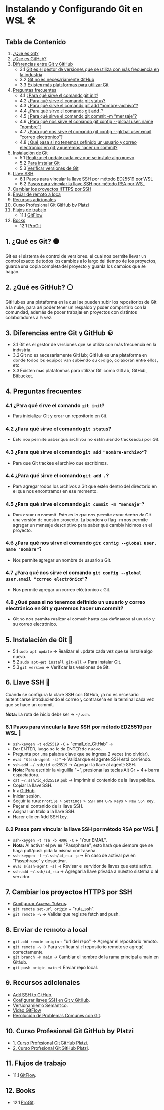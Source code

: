 # Instalando y Configurando Git en WSL 🛠

## Tabla de Contenido
1. [¿Qué es Git?](#1-qué-es-git)
2. [¿Qué es GitHub?](#2-qué-es-github)
3. [Diferencias entre Git y GitHub](#3-diferencias-entre-git-y-github)
    - 3.1 [Git es el gestor de versiones que se utiliza con más frecuencia en la industria](#31-git-es-el-gestor-de-versiones-que-se-utiliza-con-más-frecuencia-en-la-industria)
    - 3.2 [Git no es necesariamente GitHub](#32-git-no-es-necesariamente-github)
    - 3.3 [Existen más plataformas para utilizar Git](#33-existen-más-plataformas-para-utilizar-git-como-gitlab-github-bitbucket)
4. [Preguntas frecuentes](#4-preguntas-frecuentes)
    - 4.1 [¿Para qué sirve el comando git init?](#41-para-qué-sirve-el-comando-git-init)
    - 4.2 [¿Para qué sirve el comando git status?](#42-para-qué-sirve-el-comando-git-status)
    - 4.3 [¿Para qué sirve el comando git add “nombre-archivo”?](#43-para-qué-sirve-el-comando-git-add-nombre-archivo)
    - 4.4 [¿Para qué sirve el comando git add .?](#44-para-qué-sirve-el-comando-git-add-)
    - 4.5 [¿Para qué sirve el comando git commit -m “mensaje”?](#45-para-qué-sirve-el-comando-git-commit-m-mensaje)
    - 4.6 [¿Para qué nos sirve el comando git config --global user. name “nombre”?](#46-para-qué-nos-sirve-el-comando-git-config-global-user-name-nombre)
    - 4.7 [¿Para qué nos sirve el comando git config --global user.email “correo electronico”?](#47-para-qué-nos-sirve-el-comando-git-config-global-useremail-correo-electronico)
    - 4.8 [¿Qué pasa si no tenemos definido un usuario y correo eléctronico en git y queremos hacer un commit?](#48-qué-pasa-si-no-tenemos-definido-un-usuario-y-correo-eléctronico-en-git-y-queremos-hacer-un-commit)
5. [Instalación de Git](#5-instalación-de-git)
    - 5.1 [Realizar el update cada vez que se instale algo nuevo](#51-realizar-el-update-cada-vez-que-se-instale-algo-nuevo)
    - 5.2 [Para instalar Git](#52-para-instalar-git)
    - 5.3 [Verificar versiones de Git](#53-verificar-versiones-de-git)
6. [Llave SSH](#6-llave-ssh)
    - 6.1 [Pasos para vincular la llave SSH por método ED25519 por WSL](#61-pasos-para-vincular-la-llave-ssh-por-método-ed25519-por-wsl)
    - 6.2 [Pasos para vincular la llave SSH por método RSA por WSL](#62-pasos-para-vincular-la-llave-ssh-por-método-rsa-por-wsl)
7. [Cambiar los proyectos HTTPS por SSH](#7-cambiar-los-proyectos-https-por-ssh)
8. [Enviar de remoto a local](#8-enviar-de-remoto-a-local)
9. [Recursos adicionales](#9-recursos-adicionales)
10. [Curso Profesional Git GitHub by Platzi](#10-curso-profesional-git-github-by-platzi)
11. [Flujos de trabajo](#11-flujos-de-trabajo)
    - 11.1 [GitFlow](#111-gitflow)
12. [Books](#12-books)
    - 12.1 [ProGit](#121-progit)

## 1. ¿Qué es Git? ⚫ <a name="1-qué-es-git"></a>
Git es el sistema de control de versiones, el cual nos permite llevar un control exacto de todos los cambios a lo largo del tiempo de los proyectos, guarda una copia completa del proyecto y guarda los cambios que se hagan.

## 2. ¿Qué es GitHub? ⚪ <a name="2-qué-es-github"></a>
GitHub es una plataforma en la cual se pueden subir los repositorios de Git a la nube, para así poder tener un respaldo y poder compartirlo con la comunidad, además de poder trabajar en proyectos con distintos colaboradores a la vez.

## 3. Diferencias entre Git y GitHub ☯ <a name="3-diferencias-entre-git-y-github"></a>

- 3.1 Git es el gestor de versiones que se utiliza con más frecuencia en la industria.
- 3.2 Git no es necesariamente GitHub; GitHub es una plataforma en donde todos los equipos van subiendo su código, colaboran entre ellos, etc.
- 3.3 Existen más plataformas para utilizar Git, como GitLab, GitHub, Bitbucket.

## 4. Preguntas frecuentes: <a name="4-preguntas-frecuentes"></a>

### 4.1 ¿Para qué sirve el comando `git init`? <a name="41-para-qué-sirve-el-comando-git-init"></a>
- Para inicializar Git y crear un repositorio en Git.

### 4.2 ¿Para qué sirve el comando `git status`? <a name="42-para-qué-sirve-el-comando-git-status"></a>
- Esto nos permite saber qué archivos no están siendo trackeados por Git.

### 4.3 ¿Para qué sirve el comando `git add "nombre-archivo"`? <a name="43-para-qué-sirve-el-comando-git-add-nombre-archivo"></a>
- Para que Git trackee el archivo que escribimos.

### 4.4 ¿Para qué sirve el comando `git add .`? <a name="44-para-qué-sirve-el-comando-git-add-"></a>
- Para agregar todos los archivos a Git que estén dentro del directorio en el que nos encontramos en ese momento.

### 4.5 ¿Para qué sirve el comando `git commit -m "mensaje"`? <a name="45-para-qué-sirve-el-comando-git-commit-m-mensaje"></a>
- Para crear un commit. Esto es lo que nos permite crear dentro de Git una versión de nuestro proyecto. La bandera o flag -m nos permite agregar un mensaje descriptivo para saber qué cambio hicimos en el proyecto.

### 4.6 ¿Para qué nos sirve el comando `git config --global user. name "nombre"`? <a name="46-para-qué-nos-sirve-el-comando-git-config-global-user-name-nombre"></a>
- Nos permite agregar un nombre de usuario a Git.

### 4.7 ¿Para qué nos sirve el comando `git config --global user.email "correo electrónico"`? <a name="47-para-qué-nos-sirve-el-comando-git-config-global-useremail-correo-electronico"></a>
- Nos permite agregar un correo eléctronico a Git.

### 4.8 ¿Qué pasa si no tenemos definido un usuario y correo electrónico en Git y queremos hacer un commit? <a name="48-qué-pasa-si-no-tenemos-definido-un-usuario-y-correo-eléctronico-en-git-y-queremos-hacer-un-commit"></a>
- Git no nos permite realizar el commit hasta que definamos al usuario y su correo electrónico.

## 5. Instalación de Git 🔧 <a name="5-instalación-de-git"></a>

- 5.1 `sudo apt update` -> Realizar el update cada vez que se instale algo nuevo.
- 5.2 `sudo apt-get install git-all` -> Para instalar Git.
- 5.3 `git version` -> Verificar las versiones de Git.

## 6. Llave SSH 🔑 <a name="6-llave-ssh"></a>

Cuando se configura la clave SSH con GitHub, ya no es necesario autenticarse introduciendo el correo y contraseña en la terminal cada vez que se hace un commit.

**Nota:** La ruta de inicio debe ser -> `~/.ssh`.

### 6.1 Pasos para vincular la llave SSH por método ED25519 por WSL 🔐 <a name="61-pasos-para-vincular-la-llave-ssh-por-método-ed25519-por-wsl"></a>

- `ssh-keygen -t ed25519 -C` + "email_de_GitHub"  -> 
- Dar ENTER, luego se le da ENTER de nuevo.
- Pregunta por una palabra clave que se ingresa 2 veces (no olvidar).
- `eval "$(ssh-agent -s)"` -> Validar que el agente SSH está corriendo.
- `ssh-add ∼/.ssh/id_ed25519` -> Agregar la llave al agente SSH.
- **Nota:** Para escribir la virgulilla "~", presionar las teclas Alt Gr + 4 + barra espaciadora.
- `cat ~/.ssh/id_ed25519.pub` -> Imprimir el contenido de la llave pública.
- Copiar la llave SSH.
- Ir a [GitHub](https://github.com/).
- Iniciar sesión.
- Seguir la ruta: `Profile > Settings > SSH and GPG keys > New SSh key`.
- Pegar el contenido de la llave SSH.
- Asignar un título a la llave SSH.
- Hacer clic en Add SSH key.

### 6.2 Pasos para vincular la llave SSH por método RSA por WSL 🔐 <a name="62-pasos-para-vincular-la-llave-ssh-por-método-rsa-por-wsl"></a>

- `ssh-keygen -t rsa -b 4096 -C` + "Your EMAIL".
- **Nota:** Al activar el pw en "Passphrase", esto hará que siempre que se haga pull/push pida la misma contraseña.
- `ssh-keygen -f ~/.ssh/id_rsa -p` -> En caso de activar pw en "Passphrase" y desactivar.
- `eval $(ssh-agent -s)` -> Revisar el servidor de llaves que esté activo.
- `ssh-add ~/.ssh/id_rsa` -> Agregar la llave privada a nuestro sistema o al servidor.

## 7. Cambiar los proyectos HTTPS por SSH <a name="7-cambiar-los-proyectos-https-por-ssh"></a>

- [Configurar Access Tokens](https://docs.github.com/en/authentication/keeping-your-account-and-data-secure/managing-your-personal-access-tokens).
- `git remote set-url origin` + "ruta_ssh".
- `git remote -v` -> Validar que registre fetch and push.

## 8. Enviar de remoto a local <a name="8-enviar-de-remoto-a-local"></a>

- `git add remote origin` + "url del repo" -> Agregar el repositorio remoto.
- `git remote -v` -> Para verificar si el repositorio remoto se agregó correctamente.
- `git branch -M main` -> Cambiar el nombre de la rama principal a main en Github.
- `git push origin main` -> Enviar repo local.

## 9. Recursos adicionales <a name="9-recursos-adicionales"></a>

- [Add SSH to GitHub](https://gist.github.com/JARVIS-AI/a20f38c88bee6b0d2fd5938b94bac438).
- [Configurar llaves SSH en Git y GitHub](https://platzi.com/tutoriales/1557-git-github/4067-configurar-llaves-ssh-en-git-y-github/).
- [Versionamiento Semántico](https://semver.org/lang/es/).
- [Video GitFlow](https://drive.google.com/drive/folders/1JJiHAjG720fwGfbWmBK8PID9MqYXSWJE?usp=sharing).
- [Resolución de Problemas Comunes con Git](/git/info/resolucion_problemas_git.md).

## 10. Curso Profesional Git GitHub by Platzi <a name="10-curso-profesional-git-github-by-platzi"></a>

- [1. Curso Profesional Git GitHub Platzi](/git/docs/Curso_Profesional_Git_GitHub.pdf).
- [2. Curso Profesional Git GitHub Platzi](/git/docs/Curso_Profesional_Git_GitHub_2.pdf).

## 11. Flujos de trabajo <a name="11-flujos-de-trabajo"></a>

- 11.1 [GitFlow](/git/docs/GitFlow.pdf).

## 12. Books <a name="12-books"></a>

- 12.1 [ProGit](/git/books/progit.pdf).